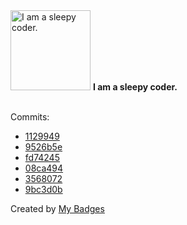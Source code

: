 <img src="https://my-badges.github.io/my-badges/sleepy-coder.png" alt="I am a sleepy coder." title="I am a sleepy coder." width="128">
<strong>I am a sleepy coder.</strong>
<br><br>

Commits:

- <a href="https://github.com/EuDs63/EuDs63.github.io/commit/11299496ecc453066d1a3a81216d2bb24adc899f">1129949</a>
- <a href="https://github.com/EuDs63/TemperMonkeyScripts/commit/9526b5e3d3a56b6b95133a570eba2a3694d95328">9526b5e</a>
- <a href="https://github.com/EuDs63/TemperMonkeyScripts/commit/fd742456f90a6ebb2a81db2dc4a5e977e005addc">fd74245</a>
- <a href="https://github.com/EuDs63/TemperMonkeyScripts/commit/08ca494cede69dd916f7d7dcbf9eb295114f848d">08ca494</a>
- <a href="https://github.com/EuDs63/EuDs63.github.io/commit/3568072ead7e00280cd581bb1e2222c84c5b8aec">3568072</a>
- <a href="https://github.com/EuDs63/EuDs63.github.io/commit/9bc3d0bbe261e21b57dce0232ea61965d085d98e">9bc3d0b</a>


Created by <a href="https://github.com/my-badges/my-badges">My Badges</a>